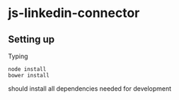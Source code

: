 js-linkedin-connector
=====================

Setting up
-----------

Typing

    node install
    bower install

should install all dependencies needed for development